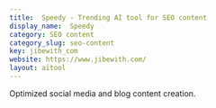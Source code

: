 ```yaml
---
title:  Speedy - Trending AI tool for SEO content
display_name:  Speedy
category: SEO content
category_slug: seo-content
key: jibewith_com
website: https://www.jibewith.com/
layout: aitool
---
```


Optimized social media and blog content creation.
